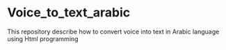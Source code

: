 # Voice_to_text_arabic
This repository describe how to convert voice into text in Arabic language using Html programming 
